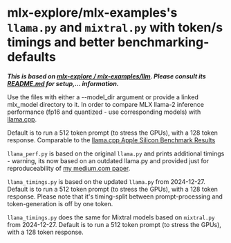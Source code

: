 # mlx-explore/mlx-examples's `llama.py` and `mixtral.py` with token/s timings and better benchmarking-defaults

***This is based on [mlx-explore / mlx-examples/llm](https://github.com/ml-explore/mlx-examples.git). Please consult its [README.md](https://github.com/ml-explore/mlx-examples/blob/main/README.md) for setup,... information.***

Use the files with either a --model_dir argument or provide a linked mlx_model directory to it. In order to compare MLX llama-2 inference performance (fp16 and quantized - use corresponding models) with [llama.cpp](https://github.com/ggerganov/llama.cpp/tree/master). 

Default is to run a 512 token prompt (to stress the GPUs), with a 128 token response. Comparable to the [llama.cpp Apple Silicon Benchmark Results](https://github.com/ggerganov/llama.cpp/discussions/4167)

`llama_perf.py` is based on the original `llama.py` and prints additional timings - warning, its now based on an outdated llama.py and provided just for reproduceability of [my medium.com paper](https://medium.com/@andreask_75652/benchmarking-apples-mlx-vs-llama-cpp-bbbebdc18416).

`llama_timings.py` is based on the updated `llama.py` from 2024-12-27. Default is to run a 512 token prompt (to stress the GPUs), with a 128 token response. Please note that it's timing-split between prompt-processing and token-generation is off by one token.

`llama_timings.py` does the same for Mixtral models based on `mixtral.py` from 2024-12-27. Default is to run a 512 token prompt (to stress the GPUs), with a 128 token response.
